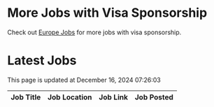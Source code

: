 # More Jobs with Visa Sponsorship

Check out [Europe Jobs](https://github.com/sureshparimi/europejobs#latest-jobs) for more jobs with visa sponsorship.

# Latest Jobs

This page is updated at December 16, 2024 07:26:03

| Job Title | Job Location | Job Link | Job Posted |
| --- | --- | --- | --- |
